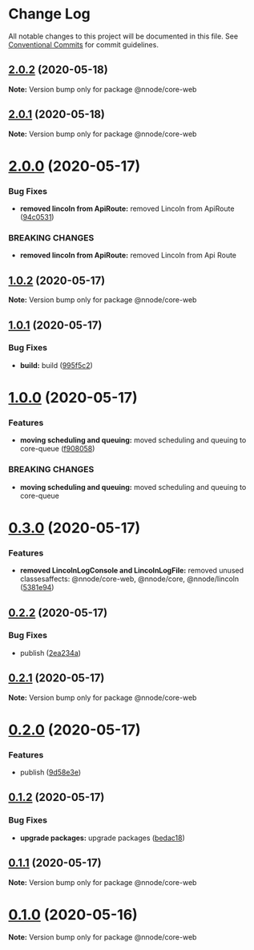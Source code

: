 # Change Log

All notable changes to this project will be documented in this file.
See [Conventional Commits](https://conventionalcommits.org) for commit guidelines.

## [2.0.2](https://github.com/nativecode-dev/sosus/compare/@nnode/core-web@2.0.2-next.0...@nnode/core-web@2.0.2) (2020-05-18)

**Note:** Version bump only for package @nnode/core-web





## [2.0.1](https://github.com/nativecode-dev/sosus/compare/@nnode/core-web@2.0.1-next.0...@nnode/core-web@2.0.1) (2020-05-18)

**Note:** Version bump only for package @nnode/core-web





# [2.0.0](https://github.com/nativecode-dev/sosus/compare/@nnode/core-web@1.0.3-next.0...@nnode/core-web@2.0.0) (2020-05-17)


### Bug Fixes

* **removed lincoln from ApiRoute:** removed Lincoln from ApiRoute ([94c0531](https://github.com/nativecode-dev/sosus/commit/94c05316a11e8425c5f0bcdda68121909faca165))


### BREAKING CHANGES

* **removed lincoln from ApiRoute:** removed Lincoln from Api Route





## [1.0.2](https://github.com/nativecode-dev/sosus/compare/@nnode/core-web@1.0.2-next.1...@nnode/core-web@1.0.2) (2020-05-17)

**Note:** Version bump only for package @nnode/core-web





## [1.0.1](https://github.com/nativecode-dev/sosus/compare/@nnode/core-web@1.0.0...@nnode/core-web@1.0.1) (2020-05-17)


### Bug Fixes

* **build:** build ([995f5c2](https://github.com/nativecode-dev/sosus/commit/995f5c23ffcc9b10bd5a7f73448ebb7fa8d56677))





# [1.0.0](https://github.com/nativecode-dev/sosus/compare/@nnode/core-web@0.3.0...@nnode/core-web@1.0.0) (2020-05-17)


### Features

* **moving scheduling and queuing:** moved scheduling and queuing to core-queue ([f908058](https://github.com/nativecode-dev/sosus/commit/f908058fd982e078ffc3463b41f2c63451277060))


### BREAKING CHANGES

* **moving scheduling and queuing:** moved scheduling and queuing to core-queue





# [0.3.0](https://github.com/nativecode-dev/sosus/compare/@nnode/core-web@0.2.2...@nnode/core-web@0.3.0) (2020-05-17)


### Features

* **removed LincolnLogConsole and LincolnLogFile:** removed unused classesaffects: @nnode/core-web, @nnode/core, @nnode/lincoln ([5381e94](https://github.com/nativecode-dev/sosus/commit/5381e946ebd99831c49ff0e0a13d8053b9f16098))





## [0.2.2](https://github.com/nativecode-dev/sosus/compare/@nnode/core-web@0.2.2-next.1...@nnode/core-web@0.2.2) (2020-05-17)


### Bug Fixes

* publish ([2ea234a](https://github.com/nativecode-dev/sosus/commit/2ea234ab8e3bb12774f5045edeabead414aedfce))





## [0.2.1](https://github.com/nativecode-dev/sosus/compare/@nnode/core-web@0.2.0...@nnode/core-web@0.2.1) (2020-05-17)

**Note:** Version bump only for package @nnode/core-web





# [0.2.0](https://github.com/nativecode-dev/sosus/compare/@nnode/core-web@0.1.2...@nnode/core-web@0.2.0) (2020-05-17)


### Features

* publish ([9d58e3e](https://github.com/nativecode-dev/sosus/commit/9d58e3efe4725c1603009d1bf17a2af00a14d97e))





## [0.1.2](https://github.com/nativecode-dev/sosus/compare/@nnode/core-web@0.1.1...@nnode/core-web@0.1.2) (2020-05-17)


### Bug Fixes

* **upgrade packages:** upgrade packages ([bedac18](https://github.com/nativecode-dev/sosus/commit/bedac18546deab1845617f8c96e85fe2802f7d5a))





## [0.1.1](https://github.com/nativecode-dev/sosus/compare/@nnode/core-web@0.1.1-next.1...@nnode/core-web@0.1.1) (2020-05-17)

**Note:** Version bump only for package @nnode/core-web





# [0.1.0](https://github.com/nativecode-dev/sosus/compare/@nnode/core-web@0.1.0-next.0...@nnode/core-web@0.1.0) (2020-05-16)

**Note:** Version bump only for package @nnode/core-web
